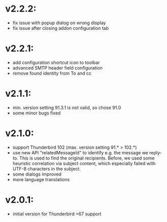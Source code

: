 # v2.2.2:
- fix issue with popup dialog on wrong display
- fix issue after closing addon configuration tab

# v2.2.1:
- add configuration shortcut icon to toolbar
- advanced SMTP header field configuration
- remove found identity from To and cc

# v2.1.1:
- min. version setting 91.3.1 is not valid, so chose 91.0
- some minor bugs fixed

# v2.1.0:
- support Thunderbird 102 (max. version setting 91.\* > 102.\*)
- use new API "relatedMessageId" to identify e.g. the message we reply-to.
  This is used to find the original recipients. Before, we used some heuristic
  correlation via subject content, which especially failed with UTF-8
  characters in the subject.
- some dialogs improved
- more language translations

# v2.0.1:
- initial version for Thunderbird >67 support
